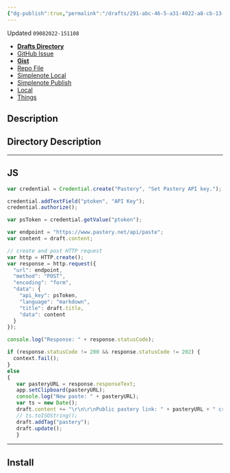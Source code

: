 ```yaml
---
{"dg-publish":true,"permalink":"/drafts/291-abc-46-5-a31-4022-a8-cb-13-fedc-02-c13-f/","dgHomeLink":true,"dgPassFrontmatter":false}
---
```


Updated `09082022-151108`

- [**Drafts Directory**](https://directory.getdrafts.com/)
- [GitHub Issue](https://github.com/extratone/drafts/issues/90)
- [**Gist**](https://gist.github.com/8e70d1c53bbf9daa5eb36e697bafa6ac)
- [Repo File](https://github.com/extratone/drafts/blob/main/actions/ActionsTemplate.md)
- [Simplenote Local](simplenote://note/70f69966c6994b4f9464950d34a8fdb9)
- [Simplenote Publish](http://simp.ly/publish/FcZg5S)
- [Local](shareddocuments:///private/var/mobile/Library/Mobile%20Documents/com~apple~CloudDocs/Written/291ABC46-5A31-4022-A8CB-13FEDC02C13F.md)
- [Things](things:///show?id=PPmjmzC7WoEzHwDNpH9ciK)

<script src="https://gist.github.com/extratone/8e70d1c53bbf9daa5eb36e697bafa6ac.js"></script>

## Description

## Directory Description

---

## JS

```js
var credential = Credential.create("Pastery", "Set Pastery API key.");

credential.addTextField("ptoken", "API Key");
credential.authorize();

var psToken = credential.getValue("ptoken");

var endpoint = "https://www.pastery.net/api/paste";
var content = draft.content;

// create and post HTTP request
var http = HTTP.create();
var response = http.request({
  "url": endpoint,
  "method": "POST",
  "encoding": "form",
  "data": {
    "api_key": psToken,
    "language": "markdown",
    "title": draft.title,
    "data": content
  }
});

console.log("Response: " + response.statusCode);

if (response.statusCode != 200 && response.statusCode != 202) {
  context.fail();
} 
else 
{ 
   var pasteryURL = response.responseText;
   app.setClipboard(pasteryURL);
   console.log("New paste: " + pasteryURL);
   var ts = new Date(); 
   draft.content += "\r\n\r\nPublic pastery link: " + pasteryURL + " created " + ts.toLocaleString();
   // ts.toISOString();
   draft.addTag("pastery");
   draft.update();
   }
```

---

## Install